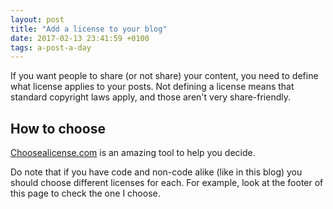 ```yaml
---
layout: post
title: "Add a license to your blog"
date: 2017-02-13 23:41:59 +0100
tags: a-post-a-day
---
```


If you want people to share (or not share) your content, you need to define what license applies to your posts. Not defining a license means that standard copyright laws apply, and those aren't very share-friendly.

## How to choose

[Choosealicense.com](choosealicense.com) is an amazing tool to help you decide.

Do note that if you have code and non-code alike (like in this blog) you should choose different licenses for each. For example, look at the footer of this page to check the one I choose.
